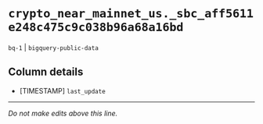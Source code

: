 # `crypto_near_mainnet_us._sbc_aff5611e248c475c9c038b96a68a16bd`
`bq-1` | `bigquery-public-data`

## Column details
* [TIMESTAMP] `last_update`

-------------------------------------------------------------------------------
*Do not make edits above this line.*
